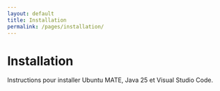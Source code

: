```yaml
---
layout: default
title: Installation
permalink: /pages/installation/
---
```


# Installation

Instructions pour installer Ubuntu MATE, Java 25 et Visual Studio Code.
